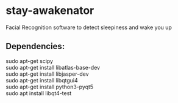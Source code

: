 # stay-awakenator

Facial Recognition software to detect sleepiness and wake you up
## Dependencies:
sudo apt-get scipy  
sudo apt-get install libatlas-base-dev  
sudo apt-get install libjasper-dev  
sudo apt-get install libqtgui4  
sudo apt-get install python3-pyqt5  
sudo apt install libqt4-test
